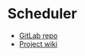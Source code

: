 # Scheduler

* [GitLab repo](https://gitlab.com/cano601/io)
* [Project wiki](https://gitlab.com/cano601/io/wikis/home)
